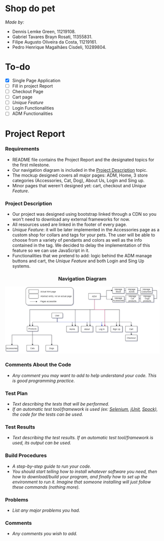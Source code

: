 # Shop do pet
*Made by:*
- Dennis Lemke Green, 11219108.
- Gabriel Tavares Brayn Rosati, 11355831.
- Filipe Augusto Oliveira da Costa, 11219161.
- Pedro Henrique Magalhães Cisdeli, 10289804.
# To-do
- [x] Single Page Application
- [ ] Fill in project Report
- [ ] Checkout Page
- [ ] Cart page
- [ ] _Unique Feature_
- [ ] Login Functionalities
- [ ] ADM Functionalities

# Project Report
### Requirements
* README file contains the Project Report and the designated topics for the first milestone.
* Our navigation diagram is included in the [Project Description](#Project-Description) topic.
* The mockup designed covers all major pages: ADM, Home, 3 store categories (Accessories, Cat, Dog), About Us, Login and Sing up.
* Minor pages that weren't designed yet: cart, checkout and _Unique Feature_.
### Project Description
* Our project was designed using bootstrap linked through a CDN so you won't need to download any external frameworks for now.
* All resources used are linked in the footer of every page.
* _Unique Feature_: it will be later implemented in the Accessories page as a custom shop for collars and tags for your pets. The user will be able to choose from a variety of pendants and colors as well as the info contained in the tag. We decided to delay the implementation of this feature so we can use JavaScript in it.
* Functionalities that we pretend to add: logic behind the ADM manage buttons and cart, the _Unique Feature_ and both Login and Sing Up systems.  

<h3 align="center">Navigation Diagram</h3>
<img alt="Navigation Diagram" title="Navigation-Diagram" src=".github/nav_diagram.png" />

### Comments About the Code
* _Any comment you may want to add to help understand your code. This is good programming practice._
### Test Plan
* _Text describing the tests that will be performed._
* _If an automatic test tool/framework is used (ex: [Selenium](https://www.selenium.dev/), [jUnit](https://junit.org/junit5/), [Spock](https://spockframework.org/)), the code for the tests can be used._
### Test Results
* _Text describing the test results. If an automatic test tool/framework is used, its output can be used._
### Build Procedures
* _A step-by-step guide to run your code._
* _You should start telling how to install whatever software you need, then how to download/build your program, and finally how to set up the environment to run it. Imagine that someone installing will just follow these commands (nothing more)._
### Problems
* _List any major problems you had._
### Comments
* _Any comments you wish to add._
